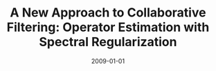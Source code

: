 ---
title: "A New Approach to Collaborative Filtering: Operator Estimation with Spectral Regularization"
collection: publications
permalink: /publications/2009-01-01-A-New-Approach-to-Collaborative-Filtering-Operator-Estimation-with-Spectral-Regularization
date: 2009-01-01
paperurl: 'https://doi.org/10.5555/1577069.1577098'
citation: 'J.&nbsp;Abernethy, F.&nbsp;R. Bach, T.&nbsp;Evgeniou, &amp; J.-P. Vert.
A new approach to collaborative filtering: operator estimation with spectral regularization.
<em>J. Mach. Learn. Res.</em>, 10:803–826, 2009.'
---